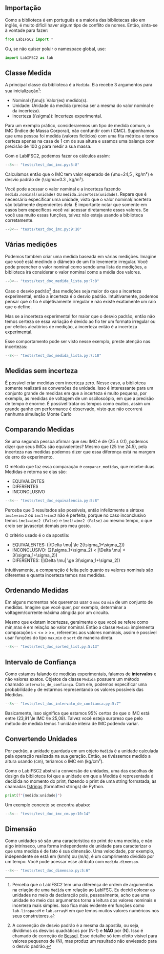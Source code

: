 ## Importação
Como a biblioteca é em português e a maioria das bibliotecas são em inglês, é muito difícil haver algum tipo de conflito de nomes. Então, sinta-se à vontade para fazer:

```py
from LabIFSC2 import *
```

Ou, se não quiser poluir o namespace global, use:

```py
import LabIFSC2 as lab
```

## Classe Medida

A principal classe da biblioteca é a `Medida`. Ela recebe 3 argumentos para sua inicialização[^1]:

- Nominal (\(\mu\)): Valor(es) medido(s).
- Unidade: Unidade da medida (precisa ser a mesma do valor nominal e da incerteza).
- Incerteza (\(\sigma\)): Incerteza experimental.

Para um exemplo prático, consideraremos um tipo de medida comum, o IMC (Índice de Massa Corporal), não confundir com (ICMC). Suponhamos que uma pessoa foi medida (valores fictícios) com uma fita métrica e temos certeza apenas na casa de 1 cm de sua altura e usamos uma balança com precisão de 100 g para medir a sua massa.

Com o LabIFSC2, podemos fazer os cálculos assim:
```py title="Cálculo de IMC"
--8<-- "tests/test_doc_imc.py:5:8"
```
Calculamos então que o IMC tem valor esperado de \(\mu=24,5 \, kg/m²\) e desvio padrão de \(\sigma=0.3 \, kg/m²\).

Você pode acessar o valor nominal e a incerteza fazendo `medida.nominal(unidade)` ou `medida.incerteza(unidade)`. Repare que é necessário especificar uma unidade, visto que o valor nominal/incerteza são totalmente dependentes dela. É importante notar que somente em casos bem específicos você vai acessar diretamente esses valores. Se você usa muito essas funções, talvez não esteja usando a biblioteca corretamente.

```py title="Cálculo de IMC"
--8<-- "tests/test_doc_imc.py:9:10"
```

## Várias medições
Podemos também criar uma medida baseada em várias medições. Imagine que você está medindo o diâmetro de um fio levemente irregular. Você pode preencher o valor nominal como sendo uma lista de medições, a biblioteca irá considerar o valor nominal como a média dos valores.

```py title="Cálculo de IMC"
--8<-- "tests/test_doc_medida_lista.py:7:8"
```
Caso o desvio padrão[^2] das medições seja maior do que a incerteza experimental, então a incerteza é o desvio padrão. Intuitivamente, podemos pensar que o fio é objetivamente irregular e não existe exatamente um raio que o define. 

Mas se a incerteza experimental for maior que o desvio padrão, então não temos certeza se essa variação é devido ao fio ter um formato irregular ou por efeitos aleatórios de medição, a incerteza então é a incerteza experimental. 

Esse comportamento pode ser visto nesse exemplo, preste atenção nas incertezas:

```py title="Cálculo de IMC"
--8<-- "tests/test_doc_medida_lista.py:7:10"
```
## Medidas sem incerteza
É possível criar medidas com incerteza zero. Nesse caso, a biblioteca somente realizará as conversões de unidade. Isso é interessante para um conjunto grande de medidas em que a incerteza é muito pequena, por exemplo, as medidas de voltagem de um osciloscópio, em que a precisão de tempo é enorme. É possível tratar os tempos como exatos, assim um grande ganho em performance é observado, visto que não ocorrerá nenhuma simulação Monte Carlo


## Comparando Medidas
Se uma segunda pessoa afirmar que seu IMC é de (25 ± 0.1), podemos dizer que seus IMCs são equivalentes? Mesmo que \(25 \ne 24.5\), pela incerteza nas medidas podemos dizer que essa diferença está na margem de erro do experimento.

O método que faz essa comparação é `comparar_medidas`, que recebe duas Medidas e retorna se elas são:

- EQUIVALENTES
- DIFERENTES
- INCONCLUSIVO

```py title="Comparando IMC"
--8<-- "tests/test_doc_equivalencia.py:5:8"
```

Perceba que 3 resultados são possíveis, então infelizmente a sintaxe `ìmc1==imc2` ou `ìmc1!=imc2` não é perfeita, porque no caso inconclusivo temos `ìmc1==imc2 (False)` e `ìmc1!=imc2 (False)` ao mesmo tempo, o que creio ser javascript demais pro meu gosto.

O critério usado é o da apostila:

- EQUIVALENTES: \(|\Delta \mu| \le 2(\sigma_1+\sigma_2)\)
- INCONCLUSIVO: \(2(\sigma_1+\sigma_2) < |\Delta \mu| < 3(\sigma_1+\sigma_2)\)
- DIFERENTES: \(|\Delta \mu| \ge 3(\sigma_1+\sigma_2)\)

Intuitivamente, a comparação é feita pelo quanto os valores nominais são diferentes e quanta incerteza temos nas medidas.

## Ordenando Medidas
Em alguns momentos nós queremos usar o `max` ou `min` de um conjunto de medidas. Imagine que você quer, por exemplo, determinar a voltagem/corrente máxima atingida por um circuito.

Mesmo que existam incertezas, geralmente o que você se refere como min,max é em relação ao valor nominal. Então a classe `Medida` implementa comparações < <= > >=, referentes aos valores nominais, assim é possível usar funções do tipo `max`,`min` e `sort` de maneira direta.

```py 
--8<-- "tests/test_doc_sorted_list.py:5:13"
```

## Intervalo de Confiança
Como estamos falando de medidas experimentais, falamos de **intervalos** e não valores exatos. Objetos da classe `Medida` possuem um método chamado `intervalo_de_confiança`. Com ele, podemos especificar uma probabilidade `p` de estarmos representando os valores possíveis das Medidas.

```py title="Intervalo de confiança IMC"
--8<-- "tests/test_doc_intervalo_de_confianca.py:5:7"
```
Basicamente, isso significa que estamos 95% certos de que o IMC está entre \(23,91 \le IMC \le 25,08\). Talvez você esteja surpreso que pelo método de medida temos 1 unidade inteira de IMC podendo variar.

## Convertendo Unidades
Por padrão, a unidade guardada em um objeto `Medida` é a unidade calculada pela operação realizada na sua geração. Então, se tivéssemos medido a altura usando \(cm\), teríamos o IMC em \(kg/cm²\).

Como o LabIFSC2 abstrai a conversão de unidades, uma das escolhas de design da biblioteca foi que a unidade em que a Medida é representada é decidida no momento do print, fazendo o print de uma string formatada, as chamadas [fstrings](https://www.youtube.com/watch?v=fkGFNOOmXsY) (formatted strings) de Python.

```py
print(f"{medida:unidade}")
```

Um exemplo concreto se encontra abaixo:

```py title="Conversão de unidades Medida"
--8<-- "tests/test_doc_imc_cm.py:10:14"
```

## Dimensão
Como unidades só são uma característica do print de uma medida, e não algo intrínseco, uma forma independente de unidade para caracterizar o que uma medida é de fato é sua dimensão. Uma velocidade, por exemplo, independente se está em \(km/h\) ou \(m/s\), é um comprimento dividido por um tempo. Você pode acessar esse atributo com `medida.dimensao`.

```py
--8<-- "tests/test_doc_dimensao.py:5:6"
```

[^1]:
    Perceba que o LabIFSC2 tem uma diferença de ordem de argumentos na criação de uma `Medida` em relação ao LabIFSC. Eu decidi colocar as unidades no meio da declaração pois, pessoalmente, acho que uma unidade no meio dos argumentos torna a leitura dos valores nominais e incerteza mais simples. Isso fica mais evidente em funções como `lab.linspaceM` e `lab.arrayM` em que temos muitos valores numéricos nos seus construtores.
[^2]:
    A convenção de desvio padrão é a mesma da apostila, ou seja, dividimos os desvios quadráticos por \(N-1\) e **NÃO** por \(N\). Isso é chamado de correção de [Bessel](https://en.wikipedia.org/wiki/Bessel%27s_correction). Esse detalhe só tem efeito visível para valores pequenos de \(N\), mas produz um resultado não enviesado para o desvio padrão.